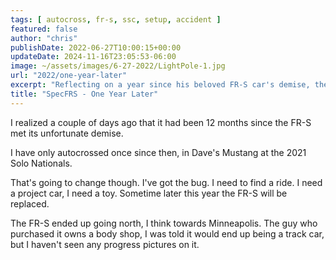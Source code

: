 ```yaml
---
tags: [ autocross, fr-s, ssc, setup, accident ]
featured: false
author: "chris"
publishDate: 2022-06-27T10:00:15+00:00
updateDate: 2024-11-16T23:05:53-06:00
image: ~/assets/images/6-27-2022/LightPole-1.jpg
url: "2022/one-year-later"
excerpt: "Reflecting on a year since his beloved FR-S car's demise, the author passionately plans for a new autocross project, reigniting his racing spirit."
title: "SpecFRS - One Year Later"
---
```


I realized a couple of days ago that it had been 12 months since the FR-S met its unfortunate demise. 

I have only autocrossed once since then, in Dave's Mustang at the 2021 Solo Nationals. 

That's going to change though. I've got the bug. I need to find a ride. I need a project car, I need a toy. Sometime later this year the FR-S will be replaced.

The FR-S ended up going north, I think towards Minneapolis. The guy who purchased it owns a body shop, I was told it would end up being a track car, but I haven't seen any progress pictures on it.
